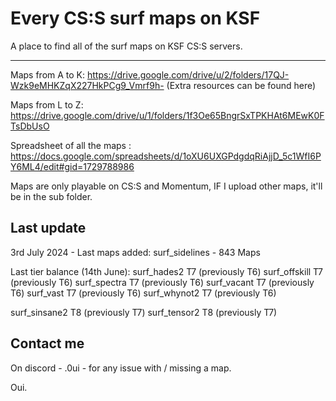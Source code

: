 # Every CS:S surf maps on KSF

A place to find all of the surf maps on KSF CS:S servers.

_____________________________________________________

Maps from A to K: https://drive.google.com/drive/u/2/folders/17QJ-Wzk9eMHKZqX227HkPCg9_Vmrf9h-
(Extra resources can be found here)


Maps from L to Z: https://drive.google.com/drive/u/1/folders/1f3Oe65BngrSxTPKHAt6MEwK0FTsDbUsO


Spreadsheet of all the maps : https://docs.google.com/spreadsheets/d/1oXU6UXGPdgdqRiAjjD_5c1WfI6PY6ML4/edit#gid=1729788986


Maps are only playable on CS:S and Momentum, IF I upload other maps, it'll be in the sub folder.

## Last update

3rd July 2024 - Last maps added: surf_sidelines - 843 Maps 

Last tier balance (14th June): 
surf_hades2 T7 (previously T6)
surf_offskill T7 (previously T6)
surf_spectra T7 (previously T6)
surf_vacant T7 (previously T6)
surf_vast T7 (previously T6)
surf_whynot2 T7 (previously T6)

surf_sinsane2 T8 (previously T7)
surf_tensor2 T8 (previously T7)

## Contact me 
On discord - .0ui - for any issue with / missing a map.

Oui.
